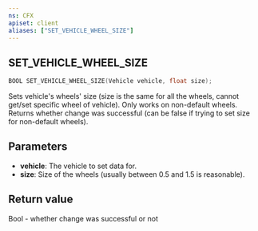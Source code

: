 ```yaml
---
ns: CFX
apiset: client
aliases: ["SET_VEHICLE_WHEEL_SIZE"]
---
```

## SET_VEHICLE_WHEEL_SIZE

```c
BOOL SET_VEHICLE_WHEEL_SIZE(Vehicle vehicle, float size);
```

Sets vehicle's wheels' size (size is the same for all the wheels, cannot get/set specific wheel of vehicle).
Only works on non-default wheels.
Returns whether change was successful (can be false if trying to set size for non-default wheels).

## Parameters
* **vehicle**: The vehicle to set data for.
* **size**: Size of the wheels (usually between 0.5 and 1.5 is reasonable).

## Return value
Bool - whether change was successful or not
